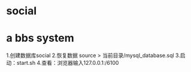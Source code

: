 # social
# a bbs system 
1.创建数据库social
2.恢复数据 source > 当前目录/mysql_database.sql
3.启动：start.sh
4.查看：浏览器输入127.0.0.1:/6100
